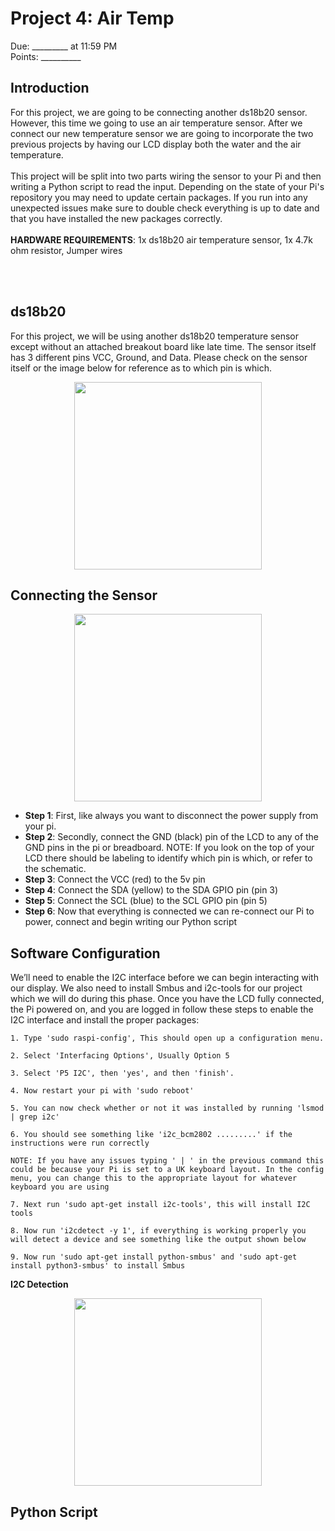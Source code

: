 
# Project 4: Air Temp
Due: _________ at 11:59 PM <br>
Points: __________


## Introduction
For this project, we are going to be connecting another ds18b20 sensor. However, this time we going to use an air temperature sensor. After we connect our new temperature sensor we are going to incorporate the two previous projects by having our LCD display both the water and the air temperature.
<br><br>
This project will be split into two parts wiring the sensor to your Pi and then writing a Python script to read the input. Depending on the state of your Pi's repository you may need to update certain packages. If you run into any unexpected issues make sure to double check everything is up to date and that you have installed the new packages correctly.
<br><br>
**HARDWARE REQUIREMENTS**: 1x ds18b20 air temperature sensor, 1x 4.7k ohm resistor, Jumper wires


<br><br>
## ds18b20
For this project, we will be using another ds18b20 temperature sensor except without an attached breakout board like late time. The sensor itself has 3 different pins VCC, Ground, and Data. Please check on the sensor itself or the image below for reference as to which pin is which.
<p align="center">
  <img src="https://github.com/brhn-4/INTAG-RasPi-Modules/assets/71796616/34c08cea-4f2f-4dc3-9ff2-2082bd733bc4" width="300" />
</p>



## Connecting the Sensor


<p align="center">
  <img src="https://github.com/brhn-4/INTAG-RasPi-Modules/assets/71796616/8c6eab57-d3c9-43af-b147-baeaaf5cfbe7" width="300" />
</p>

- **Step 1**: First, like always you want to disconnect the power supply from your pi.
- **Step 2**: Secondly, connect the GND (black) pin of the LCD to any of the GND pins in the pi or breadboard. NOTE: If you look on the top of your LCD there should be labeling to identify which pin is which, or refer to the schematic.
- **Step 3**: Connect the VCC (red) to the 5v pin
- **Step 4**: Connect the SDA (yellow) to the SDA GPIO pin (pin 3)
- **Step 5**: Connect the SCL (blue) to the SCL GPIO pin (pin 5)
- **Step 6**: Now that everything is connected we can re-connect our Pi to power, connect and begin writing our Python script




## Software Configuration

We’ll need to enable the I2C interface before we can begin interacting with our display. We also need to install Smbus and i2c-tools for our project which we will do during this phase. Once you have the LCD fully connected, the Pi powered on, and you are logged in follow these steps to enable the I2C interface and install the proper packages:

```
1. Type 'sudo raspi-config', This should open up a configuration menu.

2. Select 'Interfacing Options', Usually Option 5 

3. Select 'P5 I2C', then 'yes', and then 'finish'.   

4. Now restart your pi with 'sudo reboot'

5. You can now check whether or not it was installed by running 'lsmod | grep i2c'

6. You should see something like 'i2c_bcm2802 .........' if the instructions were run correctly

NOTE: If you have any issues typing ' | ' in the previous command this could be because your Pi is set to a UK keyboard layout. In the config menu, you can change this to the appropriate layout for whatever keyboard you are using

7. Next run 'sudo apt-get install i2c-tools', this will install I2C tools

8. Now run 'i2cdetect -y 1', if everything is working properly you will detect a device and see something like the output shown below

9. Now run 'sudo apt-get install python-smbus' and 'sudo apt-get install python3-smbus' to install Smbus
```
**I2C Detection**
<p align="center">
  <img src="https://github.com/brhn-4/INTAG-RasPi-Modules/assets/71796616/9bc39931-da31-4c94-9696-aab6f768fdc7" width="300" />
</p>



## Python Script























